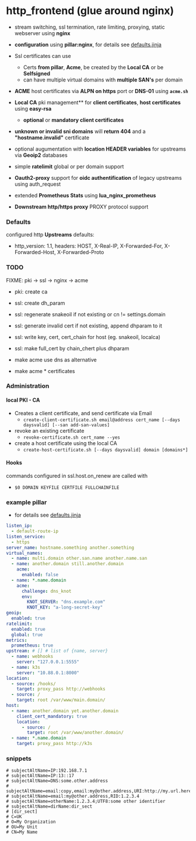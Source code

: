 # http_frontend (glue around nginx)

+ stream switching, ssl termination, rate limiting, proxying, static webserver using **nginx**

+ **configuration** using **pillar:nginx**, for details see [defaults.jinja](defaults.jinja)
+ Ssl certificates can use
  + Certs **from pillar**, **Acme**, be created by the **Local CA** or be **Selfsigned**
  + can have multiple virtual domains with **multiple SAN's** per domain
+ **ACME** host certificates via **ALPN on https** port or **DNS-01** using **`acme.sh`**
+ **Local CA** pki management** for **client certificates**, **host certificates** using **easy-rsa**
  + **optional** or **mandatory client certificates**
+ **unknown or invalid sni domains** will **return 404** and a **"hostname.invalid"** certificate
+ optional augumentation with **location HEADER variables** for upstreams via **Geoip2** databases
+ simple **ratelimit** global or per domain support
+ **Oauth2-proxy** support for **oidc authentification** of legacy upstreams using auth_request
+ extended **Prometheus Stats** using **lua_nginx_prometheus**
+ **Downstream http/https proxy** PROXY protocol support

### Defaults

configured http **Upstreams** defaults:
  + http_version: 1.1, headers: HOST, X-Real-IP, X-Forwarded-For, X-Forwarded-Host, X-Forwarded-Proto

### TODO

FIXME: pki -> ssl -> nginx -> acme

+ pki: create ca
+ ssl: create dh_param
+ ssl: regenerate snakeoil if not existing or cn != settings.domain
+ ssl: generate invalid cert if not existing, append dhparam to it

+ ssl: write key, cert, cert_chain for host (eg. snakeoil, localca)
+ ssl: make full_cert by chain_chert plus dhparam

+ make acme use dns as alternative
+ make acme * certificates

### Administration

#### local PKI - CA
+ Creates a client certificate, and send certificate via Email
  + `create-client-certificate.sh email@address cert_name [--days daysvalid] [--san add-san-values]`
+ revoke an existing certificate
  + `revoke-certificate.sh cert_name --yes`
+ create a host certificate using the local CA
  + `create-host-certificate.sh [--days daysvalid] domain [domains*]`

#### Hooks
 commands configured in ssl.host.on_renew are called with
  + `$0 DOMAIN KEYFILE CERTFILE FULLCHAINFILE`

### example pillar

+ for details see [defaults.jinja](defaults.jinja)

```yaml
listen_ip:
  - default-route-ip
listen_service:
  - https
server_name: hostname.something another.something
virtual_names:
  - name: multi.domain other.san.name another.name.san
  - name: another.domain still.another.domain
    acme:
      enabled: false
  - name: *.name.domain
    acme:
      challenge: dns_knot
      env:
        KNOT_SERVER: "dns.example.com"
        KNOT_KEY: "a-long-secret-key"
geoip:
  enabled: true
ratelimit:
  enabled: true
  global: true
metrics:
  prometheus: true
upstream: # [] # list of {name, server}
  - name: webhooks
    server: "127.0.0.1:5555"
  - name: k3s
    server: "10.88.0.1:8000"
location:
  - source: /hooks/
    target: proxy_pass http://webhooks
  - source: /
    target: root /var/www/main.domain/
host:
  - name: another.domain yet.another.domain
    client_cert_mandatory: true
    location:
      - source: /
        target: root /var/www/another.domain/
  - name: *.name.domain
    target: proxy_pass http://k3s
```

### snippets

```
# subjectAltName=IP:192.168.7.1
# subjectAltName=IP:13::17
# subjectAltName=DNS:some.other.address
# subjectAltName=email:copy,email:my@other.address,URI:http://my.url.here/
# subjectAltName=email:my@other.address,RID:1.2.3.4
# subjectAltName=otherName:1.2.3.4;UTF8:some other identifier
# subjectAltName=dirName:dir_sect
# [dir_sect]
# C=UK
# O=My Organization
# OU=My Unit
# CN=My Name
```
